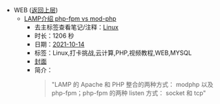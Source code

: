 - WEB ([返回上层](../))
    - [LAMP介绍 php-fpm vs mod-php](https://www.bilibili.com/video/BV1Yb4y1Y75H)
        - 去主标签查看笔记/注释：[Linux](../markmap/Linux.html)
        - 时长：1206 秒
        - 日期：[2021-10-14](../markmap/202110.html)
        - 标签：Linux,打卡挑战,云计算,PHP,视频教程,WEB,MYSQL
        - [封面](http://i0.hdslb.com/bfs/archive/cb570a15b3266e9a658f34cfaeb3d0e8900250c1.jpg)
        - 简介：
            > "LAMP 的 Apache 和 PHP 整合的两种方式： modphp 以及 php-fpm；php-fpm 的两种 listen 方式： socket 和 tcp"


